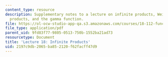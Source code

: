 ```yaml
---
content_type: resource
description: Supplementary notes to a lecture on infinite products, Weierstrass' canonical
  products, and the gamma function.
file: https://ol-ocw-studio-app-qa.s3.amazonaws.com/courses/18-112-functions-of-a-complex-variable-fall-2008/2197c9db2065ba852120f62facff47d9_lecture18_long2.pdf
file_type: application/pdf
parent_uid: 9fd83f77-9805-0513-750b-1552ba21ad73
resourcetype: Document
title: 'Lecture 18: Infinite Products'
uid: 2197c9db-2065-ba85-2120-f62facff47d9
---
```

